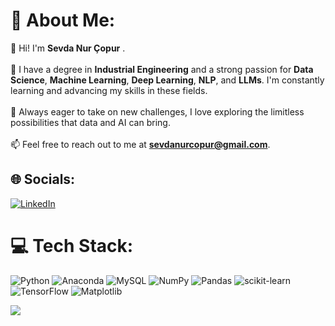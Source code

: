 # 💫 About Me:

👋 Hi! I'm **Sevda Nur Çopur** . <br><br>🌟 I have a degree in **Industrial Engineering** and a strong passion for **Data Science**, **Machine Learning**, **Deep Learning**, **NLP**, and **LLMs**. I'm constantly learning and advancing my skills in these fields.<br><br> 🚀 Always eager to take on new challenges, I love exploring the limitless possibilities that data and AI can bring.  <br><br> 📫 Feel free to reach out to me at **sevdanurcopur@gmail.com**.

## 🌐 Socials:
[![LinkedIn](https://img.shields.io/badge/LinkedIn-%230077B5.svg?logo=linkedin&logoColor=white)](https://linkedin.com/in/https://www.linkedin.com/in/sevdanurcopur/) 

# 💻 Tech Stack:
![Python](https://img.shields.io/badge/python-3670A0?style=for-the-badge&logo=python&logoColor=ffdd54) ![Anaconda](https://img.shields.io/badge/Anaconda-%2344A833.svg?style=for-the-badge&logo=anaconda&logoColor=white) ![MySQL](https://img.shields.io/badge/mysql-%2300000f.svg?style=for-the-badge&logo=mysql&logoColor=white) ![NumPy](https://img.shields.io/badge/numpy-%23013243.svg?style=for-the-badge&logo=numpy&logoColor=white) ![Pandas](https://img.shields.io/badge/pandas-%23150458.svg?style=for-the-badge&logo=pandas&logoColor=white) ![scikit-learn](https://img.shields.io/badge/scikit--learn-%23F7931E.svg?style=for-the-badge&logo=scikit-learn&logoColor=white) ![TensorFlow](https://img.shields.io/badge/TensorFlow-%23FF6F00.svg?style=for-the-badge&logo=TensorFlow&logoColor=white) ![Matplotlib](https://img.shields.io/badge/Matplotlib-%23ffffff.svg?style=for-the-badge&logo=Matplotlib&logoColor=black)


[![](https://visitcount.itsvg.in/api?id=sevdanurcopur&icon=0&color=0)](https://visitcount.itsvg.in)

<!-- Proudly created with GPRM ( https://gprm.itsvg.in ) -->



